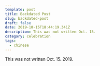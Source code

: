```yaml
---
template: post
title: Backdated Post
slug: backdated-post
draft: false
date: 2019-10-15T18:44:19.341Z
description: This was not written Oct. 15.
category: celebration
tags:
  - chinese
---
```

This was not written Oct. 15. 2019.
